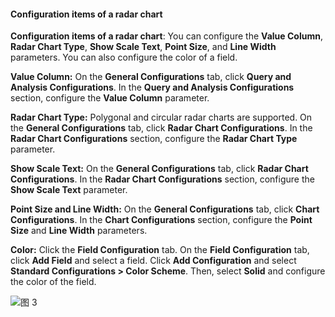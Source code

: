 #### Configuration items of a radar chart

**Configuration items of a radar chart**: You can configure the **Value Column**, **Radar Chart Type**, **Show Scale Text**, **Point Size**, and **Line Width** parameters. You can also configure the color of a field.

**Value Column:** On the **General Configurations** tab, click **Query and Analysis Configurations**. In the **Query and Analysis Configurations** section, configure the **Value Column** parameter.

**Radar Chart Type:** Polygonal and circular radar charts are supported. On the **General Configurations** tab, click **Radar Chart Configurations**. In the **Radar Chart Configurations** section, configure the **Radar Chart Type** parameter.

**Show Scale Text:** On the **General Configurations** tab, click **Radar Chart Configurations**. In the **Radar Chart Configurations** section, configure the **Show Scale Text** parameter.

**Point Size and Line Width:** On the **General Configurations** tab, click **Chart Configurations**. In the **Chart Configurations** section, configure the **Point Size** and **Line Width** parameters.

**Color:** Click the **Field Configuration** tab. On the **Field Configuration** tab, click **Add Field** and select a field. Click **Add Configuration** and select **Standard Configurations > Color Scheme**. Then, select **Solid** and configure the color of the field.

![图 3](/img/src/visulization/radarPro/radar3.jpg)
